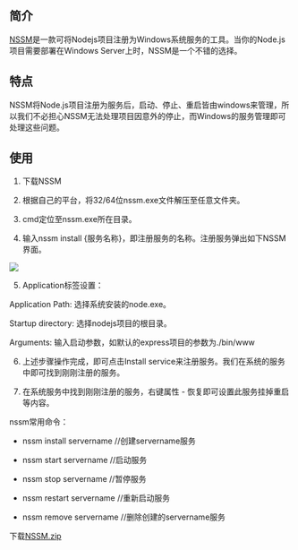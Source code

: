 ## 简介

[NSSM](http://www.nssm.cc/download)是一款可将Nodejs项目注册为Windows系统服务的工具。当你的Node.js项目需要部署在Windows Server上时，NSSM是一个不错的选择。

## 特点

NSSM将Node.js项目注册为服务后，启动、停止、重启皆由windows来管理，所以我们不必担心NSSM无法处理项目因意外的停止，而Windows的服务管理即可处理这些问题。

## 使用

1. 下载NSSM

2. 根据自己的平台，将32/64位nssm.exe文件解压至任意文件夹。

3. cmd定位至nssm.exe所在目录。

4. 输入nssm install {服务名称}，即注册服务的名称。注册服务弹出如下NSSM界面。

![](https://upload-images.jianshu.io/upload_images/9261576-88b1aba73f6b6d05.png?imageMogr2/auto-orient/strip|imageView2/2/w/435/format/webp)

5. Application标签设置：

Application Path: 选择系统安装的node.exe。

Startup directory: 选择nodejs项目的根目录。

Arguments: 输入启动参数，如默认的express项目的参数为./bin/www

6. 上述步骤操作完成，即可点击Install service来注册服务。我们在系统的服务中即可找到刚刚注册的服务。

7. 在系统服务中找到刚刚注册的服务，右键属性 - 恢复即可设置此服务挂掉重启等内容。

nssm常用命令：

* nssm install servername //创建servername服务

* nssm start servername //启动服务

* nssm stop servername //暂停服务

* nssm restart servername //重新启动服务

* nssm remove servername //删除创建的servername服务

下载[NSSM.zip](http://www.nssm.cc/ci/nssm-2.24-101-g897c7ad.zip)
